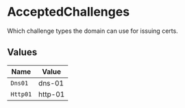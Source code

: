 # AcceptedChallenges

Which challenge types the domain can use for issuing certs.


## Values

| Name     | Value    |
| -------- | -------- |
| `Dns01`  | dns-01   |
| `Http01` | http-01  |